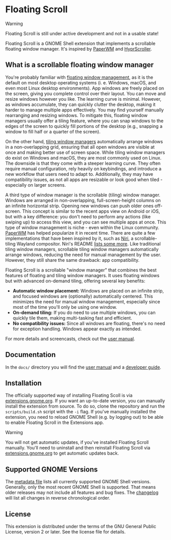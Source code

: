 # Floating Scroll

> [!WARNING]
> Floating Scroll is still under active development and not in a usable state!

Floating Scroll is a GNOME Shell extension that implements a scrollable floating window manager. It's inspired by [PaperWM](https://github.com/paperwm/PaperWM) and [HyprScroller](https://github.com/dawsers/hyprscroller).

## What is a scrollable floating window manager

You're probably familiar with [floating window management](https://en.wikipedia.org/wiki/Stacking_window_manager), as it is the default on most desktop operating systems (i. e. Windows, macOS, and even most Linux desktop environments). App windows are freely placed on the screen, giving you complete control over their layout. You can move and resize windows however you like. The learning curve is minimal. However, as windows accumulate, they can quickly clutter the desktop, making it harder to manage multiple apps effectively. You may find yourself manually rearranging and resizing windows. To mitigate this, floating window managers usually offer a tiling feature, where you can snap windows to the edges of the screen to quickly fill portions of the desktop (e.g., snapping a window to fill half or a quarter of the screen).

On the other hand, [tiling window managers](https://en.wikipedia.org/wiki/Tiling_window_manager) automatically arrange windows in a non-overlapping grid, ensuring that all open windows are visible at once and making better use of screen space. While tiling window managers do exist on Windows and macOS, they are most commonly used on Linux. The downside is that they come with a steeper learning curve. They often require manual configuration, rely heavily on keybindings, and introduce a new workflow that users need to adapt to. Additionally, they may have compatibility issues, as not all apps are resizable or look good when tiled - especially on larger screens.

A third type of window manager is the scrollable (tiling) window manager. Windows are arranged in non-overlapping, full-screen-height columns on an infinite horizontal strip. Opening new windows can push older ones off-screen. This concept is similar to the recent apps view on Android or iOS, but with a key difference: you don't need to perform any actions (like swiping up) to access this view, and you can see multiple apps at once. This type of window management is niche - even within the Linux community. [PaperWM](https://github.com/paperwm/PaperWM) has helped popularize it in recent time. There are quite a few implementations that have been inspired by it, such as [Niri](https://github.com/YaLTeR/niri), a scrollable-tiling Wayland compositor. Niri's README [lists some more](https://github.com/YaLTeR/niri?tab=readme-ov-file#tile-scrollably-elsewhere). Like traditional tiling window managers, scrollable tiling window managers automatically arrange windows, reducing the need for manual management by the user. However, they still share the same drawback: app compatibility.

Floating Scroll is a scrollable "window manager" that combines the best features of floating and tiling window managers. It uses floating windows but with advanced on-demand tiling, offering several key benefits:

- **Automatic window placement:** Windows are placed on an infinite strip, and focused windows are (optionally) automatically centered. This minimizes the need for manual window management, especially since most of the time you'll only be using one window.
- **On-demand tiling:** If you do need to use multiple windows, you can quickly tile them, making multi-tasking fast and efficient.
- **No compatibility issues:** Since all windows are floating, there's no need for exception handling. Windows appear exactly as intended.

For more details and screencasts, check out the [user manual](https://github.com/Leleat/floating-scroll/tree/main/docs/user-guide).

## Documentation

In the `docs/` directory you will find the [user manual](https://github.com/Leleat/floating-scroll/tree/main/docs/user-guide) and a [developer guide](https://github.com/Leleat/floating-scroll/tree/main/docs/developer-guide).

## Installation

The officially supported way of installing Floating Scoll is via [extensions.gnome.org](https://extensions.gnome.org/). If you want an up-to-date version, you can manually install the extension from source. To do so, clone the repository and run the `scripts/build.sh` script with the `-i` flag. If you've manually installed the extension, you need to reload GNOME Shell (e.g. by logging out) to be able to enable Floating Scroll in the Extensions app.

> [!WARNING]
> You will not get automatic updates, if you've installed Floating Scroll manually. You'll need to uninstall and then reinstall Floating Scroll via [extensions.gnome.org](https://extensions.gnome.org/) to get automatic updates back.

## Supported GNOME Versions

The [metadata file](https://github.com/Leleat/floating-scroll/blob/main/metadata.json) lists all currently supported GNOME Shell versions. Generally, only the most recent GNOME Shell is supported. That means older releases may not include all features and bug fixes. The [changelog](https://github.com/Leleat/floating-scroll/blob/main/CHANGELOG.md) will list all changes in reverse chronological order.

## License

This extension is distributed under the terms of the GNU General Public License, version 2 or later. See the license file for details.
